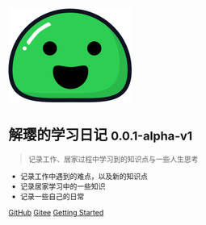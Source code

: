 ![logo](_media/icon.svg)

# 解璎的学习日记 <small>0.0.1-alpha-v1</small>

> 记录工作、居家过程中学习到的知识点与一些人生思考

- 记录工作中遇到的难点，以及新的知识点
- 记录居家学习中的一些知识
- 记录一些自己的日常

[GitHub](https://github.com/simply-none/latest-blogs/)
[Gitee](https://Gitee.com/simply-none/latest-blogs/)
[Getting Started](/dicts/dict)
